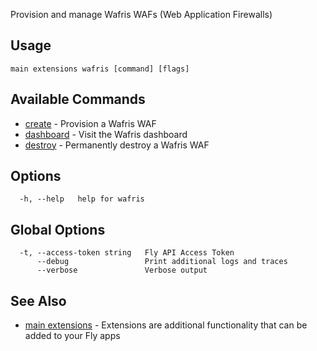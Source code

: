 Provision and manage Wafris WAFs (Web Application Firewalls)


## Usage
~~~
main extensions wafris [command] [flags]
~~~

## Available Commands
* [create](/docs/flyctl/main-extensions-wafris-create/)	 - Provision a Wafris WAF
* [dashboard](/docs/flyctl/main-extensions-wafris-dashboard/)	 - Visit the Wafris dashboard
* [destroy](/docs/flyctl/main-extensions-wafris-destroy/)	 - Permanently destroy a Wafris WAF

## Options

~~~
  -h, --help   help for wafris
~~~

## Global Options

~~~
  -t, --access-token string   Fly API Access Token
      --debug                 Print additional logs and traces
      --verbose               Verbose output
~~~

## See Also

* [main extensions](/docs/flyctl/main-extensions/)	 - Extensions are additional functionality that can be added to your Fly apps

